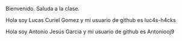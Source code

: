 Bienvenido. Saluda a la clase.

Hola soy Lucas Curiel Gomez y mi usuario de github es luc4s-h4cks

Hola soy Antonio Jesús Garcia y mi usuario de github es Antoniooj9
